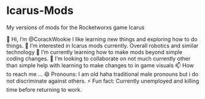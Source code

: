 # Icarus-Mods
My versions of mods for the Rocketworxs game Icarus

👋 Hi, I’m @CorackWookie I like learning new things and exploring how to do things.
👀 I’m interested in Icarus mods currently. Overall robotics and similar technology
🌱 I’m currently learning how to make mods beyond simple coding changes.
💞️ I’m looking to collaborate on not much currently other than simple help with learning to make changes to in game visuals
📫 How to reach me ...
😄 Pronouns: I am old haha traditional male pronouns but i do not discriminate against others.
⚡ Fun fact: Currently unemployed and killing time before returning to work.
